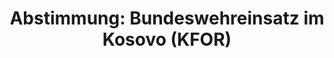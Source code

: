 ---
layout: abstimmung
title: "Abstimmung: Bundeswehreinsatz im Kosovo (KFOR)"
categories:
 - Bundeswehr
 - Ausland
tags:
 - Kosovo
 - KFOR
 - UN
abstimmung:
 legislaturperiode: 18
 bundestagssitzung: 39
 abstimmung: 1
links:
 - title: https://www.bundestag.de/parlament/plenum/abstimmung/abstimmung?id=275
   url: https://www.bundestag.de/parlament/plenum/abstimmung/abstimmung?id=275
 - title: http://www.abgeordnetenwatch.de/verlaengerung_des_bundeswehreinsatzes_im_kosovo_kfor-1105-620.html
   url: http://www.abgeordnetenwatch.de/verlaengerung_des_bundeswehreinsatzes_im_kosovo_kfor-1105-620.html
data:
 - title: Abstimmungsergebnis 20140605_1-data.pdf
   url: /res/abstimmungsliste/20140605_1-data.pdf
 - title: Abstimmungsergebnis 20140605_1_xls-data.csv
   url: /res/abstimmungsliste/analyses/20140605_1_xls-data.csv
documents:
 - title: Drucksache 18/01415.pdf
   url: http://dip21.bundestag.de/dip21/btd/18/014/1801415.pdf
   local: /res/abstimmungsdaten/018-039-01/1801415.pdf
 - title: Drucksache 18/01653.pdf
   url: http://dip21.bundestag.de/dip21/btd/18/016/1801653.pdf
   local: /res/abstimmungsdaten/018-039-01/1801653.pdf
preview: |
     Deutscher Bundestag
    
     39. Sitzung des Deutschen Bundestages
     am Donnerstag, 5.Juni 2014
     Endgültiges Ergebnis der Namentlichen Abstimmung Nr. 1
    
     Beschlussempfehlung des Auswärtigen Ausschusses (3. Ausschuss) zu dem Antrag der
     Bundesregierung
     Fortsetzung der deutschen Beteiligung an der internationalen Sicherheitspräsenz in Kosovo
     auf der Grundlage der Resolution 1244 (1999) des Sicherheitsrates der Vereinten Nationen
     vom 20. Juni 1999 und des Militärisch-Technischen Abkommens zwischen der
     internationalen Sicherheitspräsenz (KFOR) und den Regierungen der Bundesrepublik
     Jugoslawien (jetzt: Republik Serbien) und der Republik Serbien vom 9. Juni 1999
     Drucksachen 18/1415 und 18/1653
    
     Abgegebene Stimmen insgesamt:
     Nicht abgegebene Stimmen:
     Ja-Stimmen:
    
     597
     34
     531
    
     Nein-Stimmen:
    
     59
    
     Enthaltungen:
    
     7
    
     Ungültige:
    
     0
    
     Berlin, den 05.06.2014
    
     Beginn: 15:41
     Ende: 15:44
---
